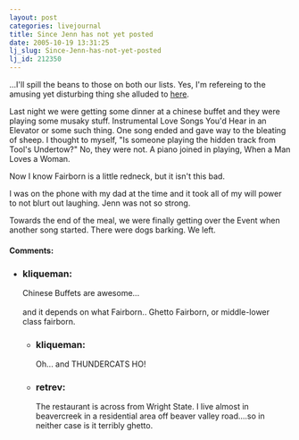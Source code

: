```yaml
---
layout: post
categories: livejournal
title: Since Jenn has not yet posted
date: 2005-10-19 13:31:25
lj_slug: Since-Jenn-has-not-yet-posted
lj_id: 212350
---
```

...I'll spill the beans to those on both our lists. Yes, I'm refereing to the amusing yet disturbing thing she alluded to [here](http://www.livejournal.com/users/klutzywaitress/399063.html).  



Last night we were getting some dinner at a chinese buffet and they were playing some musaky stuff. Instrumental Love Songs You'd Hear in an Elevator or some such thing. One song ended and gave way to the bleating of sheep. I thought to myself, "Is someone playing the hidden track from Tool's Undertow?" No, they were not. A piano joined in playing, When a Man Loves a Woman.



Now I know Fairborn is a little redneck, but it isn't this bad.



I was on the phone with my dad at the time and it took all of my will power to not blurt out laughing. Jenn was not so strong.  



Towards the end of the meal, we were finally getting over the Event when another song started. There were dogs barking. We left.


<div id="comments"><h4>Comments:</h4><div class="lj-comments"><ul>
<li><h3>kliqueman: </h3>
<a id="comment-544"></a>
<p>Chinese Buffets are awesome... <br>
<br>
and it depends on what Fairborn.. Ghetto Fairborn, or middle-lower class fairborn.</p>
<ul>
<li><h3>kliqueman: </h3>
<a id="comment-545"></a>
<p>Oh... and THUNDERCATS HO!</p>
</li>
<li><h3>retrev: </h3>
<a id="comment-546"></a>
<p>The restaurant is across from Wright State. I live almost in beavercreek in a residential area off beaver valley road....so in neither case is it terribly ghetto.</p>
</li>
</ul>
</li>
</ul></div></div>
